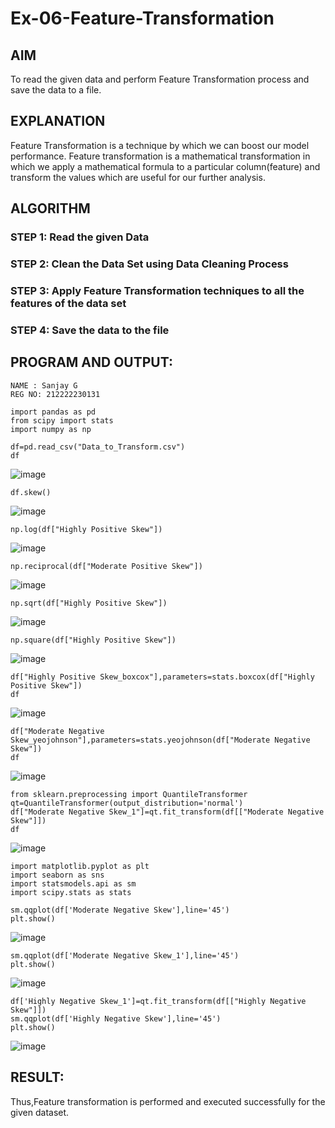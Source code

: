 # Ex-06-Feature-Transformation

## AIM
To read the given data and perform Feature Transformation process and save the data to a file.

## EXPLANATION
Feature Transformation is a technique by which we can boost our model performance. Feature transformation is a mathematical transformation in which we apply a mathematical formula to a particular column(feature) and transform the values which are useful for our further analysis.

## ALGORITHM
### STEP 1: Read the given Data

### STEP 2: Clean the Data Set using Data Cleaning Process

### STEP 3: Apply Feature Transformation techniques to all the features of the data set

### STEP 4: Save the data to the file

## PROGRAM AND OUTPUT:
```
NAME : Sanjay G
REG NO: 212222230131
```
```
import pandas as pd
from scipy import stats
import numpy as np
```
```
df=pd.read_csv("Data_to_Transform.csv")
df
```

![image](https://github.com/JoyceBeulah/Ex-06-Feature-Transformation/assets/118343698/3805dbef-ab5f-49b4-bdbc-fe3293454984)

```
df.skew()
```

![image](https://github.com/JoyceBeulah/Ex-06-Feature-Transformation/assets/118343698/3fd9e28a-5d82-430c-a732-19146cea2861)

```
np.log(df["Highly Positive Skew"])
```

![image](https://github.com/JoyceBeulah/Ex-06-Feature-Transformation/assets/118343698/08006ad8-ed48-4c26-81c1-244c8849e0ef)

```
np.reciprocal(df["Moderate Positive Skew"])
```

![image](https://github.com/JoyceBeulah/Ex-06-Feature-Transformation/assets/118343698/3eb5ce3a-7993-4bcf-a0ab-c367bd13e564)

```
np.sqrt(df["Highly Positive Skew"])
```

![image](https://github.com/JoyceBeulah/Ex-06-Feature-Transformation/assets/118343698/40c1142e-890f-4dc8-92ef-241dfef3f96d)

```
np.square(df["Highly Positive Skew"])
```

![image](https://github.com/JoyceBeulah/Ex-06-Feature-Transformation/assets/118343698/69f74411-a8f6-4949-a7d7-92cb57f50e09)

```
df["Highly Positive Skew_boxcox"],parameters=stats.boxcox(df["Highly Positive Skew"])
df
```

![image](https://github.com/JoyceBeulah/Ex-06-Feature-Transformation/assets/118343698/8cea9b87-b6e3-496e-94e3-a76bcfb36ae3)

```
df["Moderate Negative Skew_yeojohnson"],parameters=stats.yeojohnson(df["Moderate Negative Skew"])
df
```

![image](https://github.com/JoyceBeulah/Ex-06-Feature-Transformation/assets/118343698/8e2eebec-bdaf-497e-bf01-f0a907735840)

```
from sklearn.preprocessing import QuantileTransformer
qt=QuantileTransformer(output_distribution='normal')
df["Moderate Negative Skew_1"]=qt.fit_transform(df[["Moderate Negative Skew"]])
df
```

![image](https://github.com/JoyceBeulah/Ex-06-Feature-Transformation/assets/118343698/f267eaa2-6272-4edd-bd46-e30e38511fbf)

```
import matplotlib.pyplot as plt
import seaborn as sns
import statsmodels.api as sm
import scipy.stats as stats
```
```
sm.qqplot(df['Moderate Negative Skew'],line='45')
plt.show()
```

![image](https://github.com/JoyceBeulah/Ex-06-Feature-Transformation/assets/118343698/718226f5-5b1e-4d4c-aca8-562fd2444016)

```
sm.qqplot(df['Moderate Negative Skew_1'],line='45')
plt.show()
```

![image](https://github.com/JoyceBeulah/Ex-06-Feature-Transformation/assets/118343698/f2126b6f-adf7-4454-a4c6-158d861e90e2)

```
df['Highly Negative Skew_1']=qt.fit_transform(df[["Highly Negative Skew"]])
sm.qqplot(df['Highly Negative Skew'],line='45')
plt.show()
```

![image](https://github.com/JoyceBeulah/Ex-06-Feature-Transformation/assets/118343698/16d129d9-e2bc-46d1-a86a-b2e607814af4)

## RESULT:
Thus,Feature transformation is performed and executed successfully for the given dataset.

